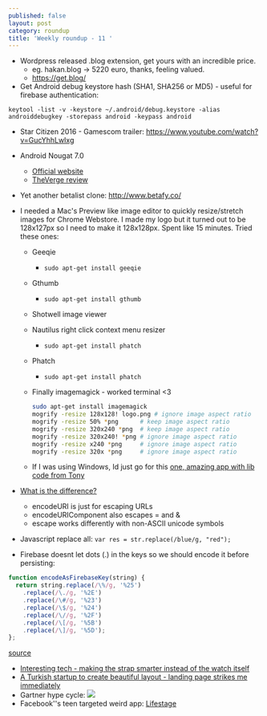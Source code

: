 ```yaml
---
published: false
layout: post
category: roundup
title: 'Weekly roundup - 11 '
---
```


* Wordpress released .blog extension, get yours with an incredible price.
	* eg. hakan.blog -> 5220 euro, thanks, feeling valued.
	* <https://get.blog/>
* Get Android debug keystore hash (SHA1, SHA256 or MD5) - useful for firebase authentication:

`keytool -list -v -keystore ~/.android/debug.keystore -alias androiddebugkey -storepass android -keypass android`

* Star Citizen 2016 - Gamescom trailer: <https://www.youtube.com/watch?v=GucYhhLwIxg>

* Android Nougat 7.0
	* [Official website](https://www.android.com/versions/nougat-7-0/)
    * [TheVerge review](http://www.theverge.com/2016/8/22/12578946/android-7-nougat-review-nexus)
* Yet another betalist clone: <http://www.betafy.co/>
* I needed a Mac's Preview like image editor to quickly resize/stretch images for Chrome Webstore. I made my logo but it turned out to be 128x127px so I need to make it 128x128px. Spent like 15 minutes. Tried these ones:
	* Geeqie
    	* `sudo apt-get install geeqie`
    * Gthumb
    	* `sudo apt-get install gthumb`
    * Shotwell image viewer
    * Nautilus right click context menu resizer
    	* `sudo apt-get install phatch`
    * Phatch
    	* `sudo apt-get install phatch`
    * Finally imagemagick - worked terminal <3
    	
        ```bash
        sudo apt-get install imagemagick
    	mogrify -resize 128x128! logo.png # ignore image aspect ratio
    	mogrify -resize 50% *png      # keep image aspect ratio
		mogrify -resize 320x240 *png  # keep image aspect ratio
		mogrify -resize 320x240! *png # ignore image aspect ratio
		mogrify -resize x240 *png     # ignore image aspect ratio
        mogrify -resize 320x *png     # ignore image aspect ratio
        ```

    * If I was using Windows, Id just go for this [one, amazing app with lib code from Tony](http://www.codeproject.com/Articles/3603/Classes-to-read-and-write-BMP-JPEG-and-JPEG) 

* [What is the difference?](http://stackoverflow.com/questions/4911820/percent-encoding-javascript)
	* encodeURI is just for escaping URLs
    * encodeURIComponent also escapes = and &
    * escape works differently with non-ASCII unicode symbols
* Javascript replace all: `var res = str.replace(/blue/g, "red");`
* Firebase doesnt let dots (.) in the keys so we should encode it before persisting:

```javascript
function encodeAsFirebaseKey(string) {
  return string.replace(/\%/g, '%25')
    .replace(/\./g, '%2E')
    .replace(/\#/g, '%23')
    .replace(/\$/g, '%24')
    .replace(/\//g, '%2F')
    .replace(/\[/g, '%5B')
    .replace(/\]/g, '%5D');
};
```

[source](https://groups.google.com/forum/#!topic/firebase-talk/vtX8lfxxShk)

* [Interesting tech - making the strap smarter instead of the watch itself](http://maintool.me/classi.html)
* [A Turkish startup to create beautiful layout - landing page strikes me immediately](http://postnd.com/en)
* Gartner hype cycle:
![](https://tctechcrunch2011.files.wordpress.com/2016/07/gartner-hype-cycle.png)
* Facebook''s teen targeted weird app: [Lifestage](https://itunes.apple.com/us/app/lifestage/id1004753218)
